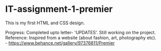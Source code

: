 # IT-assignment-1-premier
This is my first HTML and CSS design.



Progress: 
  Completed upto letter- 'UPDATES'. Still working on the project. <br>
Reference: 
  Inspired from a website (about fashion, art, photography etc).
  <br>
    - https://www.behance.net/gallery/97376811/Premier  
